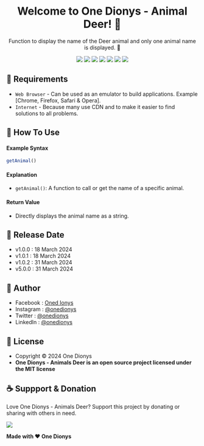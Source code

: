 <h1 align="center">Welcome to One Dionys - Animal Deer! 👋 </h1>

<p align="center">Function to display the name of the Deer animal and only one animal name is displayed. 💖 </p>

<p align="center">
<img src="https://img.shields.io/github/contributors/onedionys/onedionys-animal-deer?style=flat-square">
<img src="https://img.shields.io/github/issues/onedionys/onedionys-animal-deer?style=flat-square">
<img src="https://img.shields.io/github/stars/onedionys/onedionys-animal-deer?style=flat-square"> 
<img src="https://img.shields.io/github/forks/onedionys/onedionys-animal-deer?style=flat-square">
<img src="https://img.shields.io/github/last-commit/onedionys/onedionys-animal-deer.svg?style=flat-square">
<img src="https://img.shields.io/github/languages/code-size/onedionys/onedionys-animal-deer?style=flat-square">
<img src="https://img.shields.io/github/license/onedionys/onedionys-animal-deer?style=flat-square">
</p>

## 💾 Requirements

* `Web Browser` - Can be used as an emulator to build applications. Example [Chrome, Firefox, Safari & Opera].
* `Internet` - Because many use CDN and to make it easier to find solutions to all problems.

## 🎯 How To Use

#### Example Syntax

```javascript
getAnimal()
```

#### Explanation

* `getAnimal()`: A function to call or get the name of a specific animal.

#### Return Value

* Directly displays the animal name as a string.

## 📆 Release Date

* v1.0.0 : 18 March 2024
* v1.0.1 : 18 March 2024
* v1.0.2 : 31 March 2024
* v5.0.0 : 31 March 2024

## 🧑 Author

* Facebook : <a href="https://www.facebook.com/theonedionys"> Oned Ionys</a>
* Instagram : <a href="https://www.instagram.com/onedionys/"> @onedionys</a>
* Twitter : <a href="https://twitter.com/onedionys"> @onedionys</a>
* LinkedIn :  <a href="https://www.linkedin.com/in/onedionys/"> @onedionys</a>

## 📝 License

* Copyright © 2024 One Dionys
* **One Dionys - Animals Deer is an open source project licensed under the MIT license**

## ☕️ Suppport & Donation

Love One Dionys - Animals Deer? Support this project by donating or sharing with others in need.

<a href="https://www.buymeacoffee.com/onedionys"><img src="https://img.shields.io/badge/Buy_Me_A_Coffee-FFDD00?style=for-the-badge&logo=buy-me-a-coffee&logoColor=black"/> </a>

**Made with ❤️ One Dionys**

